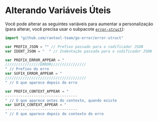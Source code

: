 # Alterando Variáveis Úteis

Você pode alterar as seguintes variáveis para aumentar a personalização (para alterar, você precisa usar o subpacote [`error-struct`](./error-struct/)):

```go
import "github.com/rantool-team/go-error/error-struct"

var PREFIX_JSON = "" // Prefixo passado para o codificador JSON
var IDENT_JSON = "  " // Indentação passada para o codificador JSON

var PREFIX_ERROR_APPEAR = "
////////////////ERROR////////////////
" // Prefixo do erro
var SUFIX_ERROR_APPEAR = "
/////////////////////////////////////
" // O que aparece depois do erro

var PREFIX_CONTEXT_APPEAR = "
---------------------------------
" // O que aparece antes do contexto, quando existe
var SUFIX_CONTEXT_APPEAR = "
---------------------------------
" // O que aparece depois do contexto do erro
```